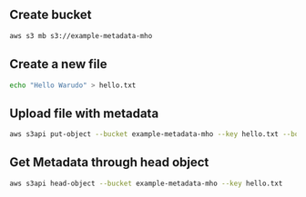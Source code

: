 ## Create bucket
```sh
aws s3 mb s3://example-metadata-mho
```

## Create a new file
```sh
echo "Hello Warudo" > hello.txt
```

## Upload file with metadata
```sh
aws s3api put-object --bucket example-metadata-mho --key hello.txt --body hello.txt --metadata Planet=Earth
```

## Get Metadata through head object
```sh
aws s3api head-object --bucket example-metadata-mho --key hello.txt
```